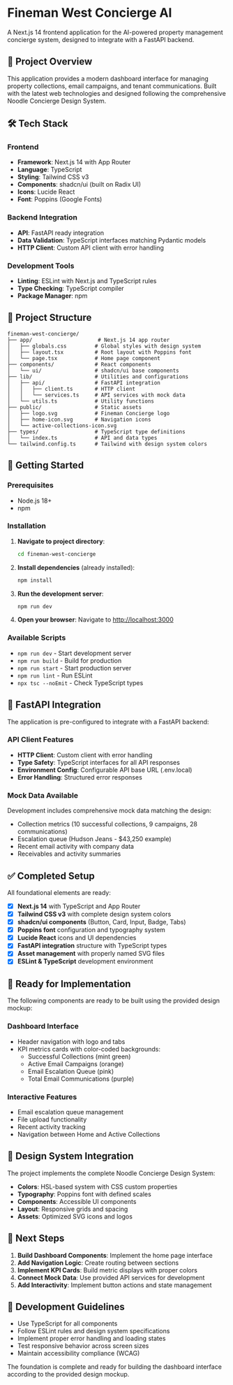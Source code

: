 # Fineman West Concierge AI

A Next.js 14 frontend application for the AI-powered property management concierge system, designed to integrate with a FastAPI backend.

## 🚀 Project Overview

This application provides a modern dashboard interface for managing property collections, email campaigns, and tenant communications. Built with the latest web technologies and designed following the comprehensive Noodle Concierge Design System.

## 🛠 Tech Stack

### Frontend
- **Framework**: Next.js 14 with App Router
- **Language**: TypeScript
- **Styling**: Tailwind CSS v3
- **Components**: shadcn/ui (built on Radix UI)
- **Icons**: Lucide React
- **Font**: Poppins (Google Fonts)

### Backend Integration
- **API**: FastAPI ready integration
- **Data Validation**: TypeScript interfaces matching Pydantic models
- **HTTP Client**: Custom API client with error handling

### Development Tools
- **Linting**: ESLint with Next.js and TypeScript rules
- **Type Checking**: TypeScript compiler
- **Package Manager**: npm

## 📁 Project Structure

```
fineman-west-concierge/
├── app/                     # Next.js 14 app router
│   ├── globals.css         # Global styles with design system
│   ├── layout.tsx          # Root layout with Poppins font
│   └── page.tsx            # Home page component
├── components/             # React components  
│   └── ui/                 # shadcn/ui base components
├── lib/                    # Utilities and configurations
│   ├── api/                # FastAPI integration
│   │   ├── client.ts       # HTTP client
│   │   └── services.ts     # API services with mock data
│   └── utils.ts            # Utility functions
├── public/                 # Static assets
│   ├── logo.svg            # Fineman Concierge logo
│   ├── home-icon.svg       # Navigation icons
│   └── active-collections-icon.svg
├── types/                  # TypeScript type definitions
│   └── index.ts            # API and data types
└── tailwind.config.ts      # Tailwind with design system colors
```

## 🚀 Getting Started

### Prerequisites
- Node.js 18+ 
- npm

### Installation

1. **Navigate to project directory**:
   ```bash
   cd fineman-west-concierge
   ```

2. **Install dependencies** (already installed):
   ```bash
   npm install
   ```

3. **Run the development server**:
   ```bash
   npm run dev
   ```

4. **Open your browser**:
   Navigate to [http://localhost:3000](http://localhost:3000)

### Available Scripts

- `npm run dev` - Start development server
- `npm run build` - Build for production  
- `npm run start` - Start production server
- `npm run lint` - Run ESLint
- `npx tsc --noEmit` - Check TypeScript types

## 🔌 FastAPI Integration

The application is pre-configured to integrate with a FastAPI backend:

### API Client Features
- **HTTP Client**: Custom client with error handling
- **Type Safety**: TypeScript interfaces for all API responses
- **Environment Config**: Configurable API base URL (.env.local)
- **Error Handling**: Structured error responses

### Mock Data Available
Development includes comprehensive mock data matching the design:
- Collection metrics (10 successful collections, 9 campaigns, 28 communications)
- Escalation queue (Hudson Jeans - $43,250 example)
- Recent email activity with company data
- Receivables and activity summaries

## ✅ Completed Setup

All foundational elements are ready:

- [x] **Next.js 14** with TypeScript and App Router
- [x] **Tailwind CSS v3** with complete design system colors
- [x] **shadcn/ui components** (Button, Card, Input, Badge, Tabs)
- [x] **Poppins font** configuration and typography system
- [x] **Lucide React** icons and UI dependencies
- [x] **FastAPI integration** structure with TypeScript types
- [x] **Asset management** with properly named SVG files
- [x] **ESLint & TypeScript** development environment

## 🎯 Ready for Implementation

The following components are ready to be built using the provided design mockup:

### Dashboard Interface
- Header navigation with logo and tabs
- KPI metrics cards with color-coded backgrounds:
  - Successful Collections (mint green)
  - Active Email Campaigns (orange)  
  - Email Escalation Queue (pink)
  - Total Email Communications (purple)

### Interactive Features
- Email escalation queue management
- File upload functionality
- Recent activity tracking
- Navigation between Home and Active Collections

## 🎨 Design System Integration

The project implements the complete Noodle Concierge Design System:

- **Colors**: HSL-based system with CSS custom properties
- **Typography**: Poppins font with defined scales
- **Components**: Accessible UI components
- **Layout**: Responsive grids and spacing
- **Assets**: Optimized SVG icons and logos

## 📝 Next Steps

1. **Build Dashboard Components**: Implement the home page interface
2. **Add Navigation Logic**: Create routing between sections  
3. **Implement KPI Cards**: Build metric displays with proper colors
4. **Connect Mock Data**: Use provided API services for development
5. **Add Interactivity**: Implement button actions and state management

## 🔧 Development Guidelines

- Use TypeScript for all components
- Follow ESLint rules and design system specifications  
- Implement proper error handling and loading states
- Test responsive behavior across screen sizes
- Maintain accessibility compliance (WCAG)

The foundation is complete and ready for building the dashboard interface according to the provided design mockup.
